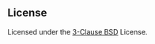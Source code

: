 
## License

Licensed under the [3-Clause BSD](https://github.com/TIBCOSoftware/spotfire-mods/blob/master/LICENSE) License.
